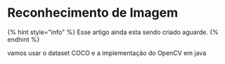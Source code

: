 # Reconhecimento de Imagem

{% hint style="info" %}
Esse artigo ainda esta sendo criado aguarde.
{% endhint %}

&#x20; vamos usar o dataset COCO e a implementação do OpenCV em java
